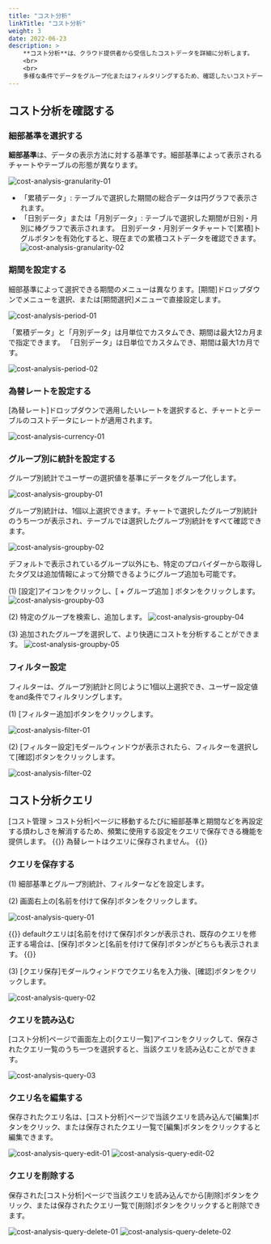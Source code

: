 ```yaml
---
title: "コスト分析"
linkTitle: "コスト分析"
weight: 3
date: 2022-06-23
description: >
    **コスト分析**は、クラウド提供者から受信したコストデータを詳細に分析します。
    <br>
    <br>
    多様な条件でデータをグループ化またはフィルタリングするため、確認したいコストデータがひと目で把握することができます。
---
```


## コスト分析を確認する

### 細部基準を選択する

**細部基準**は、データの表示方法に対する基準です。細部基準によって表示されるチャートやテーブルの形態が異なります。

![cost-analysis-granularity-01](/jp/docs/guides/cost-explorer/cost-analysis-img/cost-analysis-granularity-01.png)

- 「累積データ」: テーブルで選択した期間の総合データは円グラフで表示されます。
- 「日別データ」または「月別データ」: テーブルで選択した期間が日別・月別に棒グラフで表示されます。
  日別データ・月別データチャートで[累積]トグルボタンを有効化すると、現在までの累積コストデータを確認できます。
    ![cost-analysis-granularity-02](/jp/docs/guides/cost-explorer/cost-analysis-img/cost-analysis-granularity-02.png)

### 期間を設定する
細部基準によって選択できる期間のメニューは異なります。[期間]ドロップダウンでメニューを選択、または[期間選択]メニューで直接設定します。

![cost-analysis-period-01](/jp/docs/guides/cost-explorer/cost-analysis-img/cost-analysis-period-01.png)

「累積データ」と「月別データ」は月単位でカスタムでき、期間は最大12カ月まで指定できます。
「日別データ」は日単位でカスタムでき、期間は最大1カ月です。

![cost-analysis-period-02](/jp/docs/guides/cost-explorer/cost-analysis-img/cost-analysis-period-02.png)

### 為替レートを設定する
[為替レート]ドロップダウンで適用したいレートを選択すると、チャートとテーブルのコストデータにレートが適用されます。

![cost-analysis-currency-01](/jp/docs/guides/cost-explorer/cost-analysis-img/cost-analysis-currency-01.png)

### グループ別に統計を設定する
グループ別統計でユーザーの選択値を基準にデータをグループ化します。

![cost-analysis-groupby-01](/jp/docs/guides/cost-explorer/cost-analysis-img/cost-analysis-groupby-01-jp.png)

グループ別統計は、1個以上選択できます。チャートで選択したグループ別統計のうち一つが表示され、テーブルでは選択したグループ別統計をすべて確認できます。

![cost-analysis-groupby-02](/jp/docs/guides/cost-explorer/cost-analysis-img/cost-analysis-groupby-02-jp.png)

デフォルトで表示されているグループ以外にも、特定のプロバイダーから取得したタグ又は追加情報によって分類できるようにグループ追加も可能です。

(1) [設定]アイコンをクリックし、[ + グループ追加 ] ボタンをクリックします。
![cost-analysis-groupby-03](/jp/docs/guides/cost-explorer/cost-analysis-img/cost-analysis-groupby-03-jp.png)

(2) 特定のグループを検索し、追加します。
![cost-analysis-groupby-04](/jp/docs/guides/cost-explorer/cost-analysis-img/cost-analysis-groupby-04-jp.png)

(3) 追加されたグループを選択して、より快適にコストを分析することができます。
![cost-analysis-groupby-05](/jp/docs/guides/cost-explorer/cost-analysis-img/cost-analysis-groupby-05-jp.png)


### フィルター設定
フィルターは、グループ別統計と同じように1個以上選択でき、ユーザー設定値をand条件でフィルタリングします。

(1) [フィルター追加]ボタンをクリックします。

![cost-analysis-filter-01](/jp/docs/guides/cost-explorer/cost-analysis-img/cost-analysis-filter-01.png)

(2) [フィルター設定]モダールウィンドウが表示されたら、フィルターを選択して[確認]ボタンをクリックします。

![cost-analysis-filter-02](/jp/docs/guides/cost-explorer/cost-analysis-img/cost-analysis-filter-02.png)


## コスト分析クエリ
[コスト管理 > コスト分析]ページに移動するたびに細部基準と期間などを再設定する煩わしさを解消するため、頻繁に使用する設定をクエリで保存できる機能を提供します。
{{<alert>}}
為替レートはクエリに保存されません。
{{</alert>}}

### クエリを保存する
(1) 細部基準とグループ別統計、フィルターなどを設定します。

(2) 画面右上の[名前を付けて保存]ボタンをクリックします。

![cost-analysis-query-01](/jp/docs/guides/cost-explorer/cost-analysis-img/cost-analysis-query-01.png)

{{<alert>}}
defaultクエリは[名前を付けて保存]ボタンが表示され、既存のクエリを修正する場合は、[保存]ボタンと[名前を付けて保存]ボタンがどちらも表示されます。
{{</alert>}}

(3) [クエリ保存]モダールウィンドウでクエリ名を入力後、[確認]ボタンをクリックします。

![cost-analysis-query-02](/jp/docs/guides/cost-explorer/cost-analysis-img/cost-analysis-query-02.png)

### クエリを読み込む
[コスト分析]ページで画面左上の[クエリ一覧]アイコンをクリックして、保存されたクエリ一覧のうち一つを選択すると、当該クエリを読み込むことができます。

![cost-analysis-query-03](/jp/docs/guides/cost-explorer/cost-analysis-img/cost-analysis-query-03.png)

### クエリ名を編集する
保存されたクエリ名は、[コスト分析]ページで当該クエリを読み込んで[編集]ボタンをクリック、または保存されたクエリ一覧で[編集]ボタンをクリックすると編集できます。

![cost-analysis-query-edit-01](/jp/docs/guides/cost-explorer/cost-analysis-img/cost-analysis-query-edit-01.png)
![cost-analysis-query-edit-02](/jp/docs/guides/cost-explorer/cost-analysis-img/cost-analysis-query-edit-02.png)

### クエリを削除する
保存された[コスト分析]ページで当該クエリを読み込んでから[削除]ボタンをクリック、または保存されたクエリ一覧で[削除]ボタンをクリックすると削除できます。

![cost-analysis-query-delete-01](/jp/docs/guides/cost-explorer/cost-analysis-img/cost-analysis-query-delete-01.png)
![cost-analysis-query-delete-02](/jp/docs/guides/cost-explorer/cost-analysis-img/cost-analysis-query-delete-02.png)

